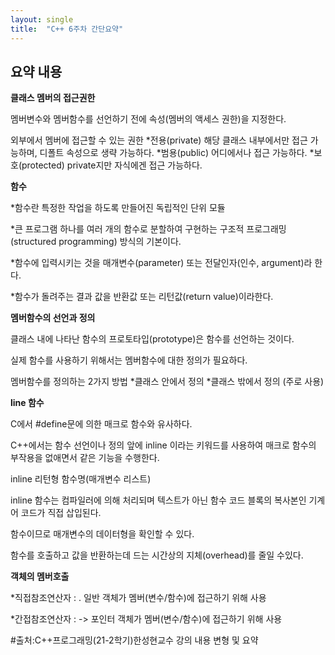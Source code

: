```yaml
---
layout: single
title:  "C++ 6주차 간단요약"
---
```


## 요약 내용

**클래스 멤버의 접근권한**


멤버변수와 멤버함수를 선언하기 전에 속성(멤버의 액세스 권한)을 지정한다.  


외부에서 멤버에 접근할 수 있는 권한
  *전용(private)
  해당 클래스 내부에서만 접근 가능하며, 디폴트 속성으로 생략 가능하다.
  *범용(public)
  어디에서나 접근 가능하다.
  *보호(protected)
  private지만 자식에겐 접근 가능하다.
  
  
**함수**


*함수란 특정한 작업을 하도록 만들어진 독립적인 단위 모듈  
 
 
*큰 프로그램 하나를 여러 개의 함수로 분할하여 구현하는 구조적 프로그래밍(structured programming) 방식의 기본이다.  
  
  
*함수에 입력시키는 것을 매개변수(parameter) 또는 전달인자(인수, argument)라 한다.  
  
  
*함수가 돌려주는 결과 값을 반환값 또는 리턴값(return value)이라한다.  
  
  
**멤버함수의 선언과 정의**


클래스 내에 나타난 함수의 프로토타입(prototype)은 함수를 선언하는 것이다.  


실제 함수를 사용하기 위해서는 멤버함수에 대한 정의가 필요하다.  
  
  
멤버함수를 정의하는 2가지 방법
  *클래스 안에서 정의
  *클래스 밖에서 정의 (주로 사용)  
  
  
**line 함수**


C에서 #define문에 의한 매크로 함수와 유사하다.  


C++에서는 함수 선언이나 정의 앞에 inline 이라는 키워드를 사용하여 매크로 함수의 부작용을 없애면서 같은 기능을 수행한다.  


inline 리턴형 함수명(매개변수 리스트)  


inline 함수는 컴파일러에 의해 처리되며 텍스트가 아닌 함수 코드 블록의 복사본인 기계어 코드가 직접 삽입된다.  


함수이므로 매개변수의 데이터형을 확인할 수 있다.  


함수를 호출하고 값을 반환하는데 드는 시간상의 지체(overhead)를 줄일 수있다.  


**객체의 멤버호출**


*직접참조연산자 : .
  일반 객체가 멤버(변수/함수)에 접근하기 위해 사용


*간접참조연산자 : ->
  포인터 객체가 멤버(변수/함수)에 접근하기 위해 사용





#출처:C++프로그래밍(21-2학기)한성현교수 강의 내용 변형 및 요약
